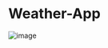 # Weather-App
![image](https://user-images.githubusercontent.com/67956852/205456286-19b0731b-b7df-4ca4-9cf7-d551b6fd8670.png)

